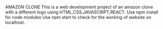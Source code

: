 AMAZON CLONE
This is a web development project of an amazon clone with a different logo using HTML,CSS,JAVASCRIPT,REACT.
Use npm install for node modules 
Use npm start to check for the working of website on localhost.
